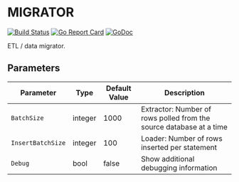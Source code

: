 # MIGRATOR

[![Build Status](https://secure.travis-ci.org/jbuchbinder/migrator.png)](http://travis-ci.org/jbuchbinder/migrator)
[![Go Report Card](https://goreportcard.com/badge/github.com/jbuchbinder/migrator)](https://goreportcard.com/report/github.com/jbuchbinder/migrator)
[![GoDoc](https://godoc.org/github.com/jbuchbinder/migrator?status.png)](https://godoc.org/github.com/jbuchbinder/migrator)

ETL / data migrator.

## Parameters

| Parameter           | Type    | Default Value | Description                                                         |
| ------------------- | ------- | ------------- | ------------------------------------------------------------------- |
| ``BatchSize``       | integer | 1000          | Extractor: Number of rows polled from the source database at a time |
| ``InsertBatchSize`` | integer | 100           | Loader: Number of rows inserted per statement                       |
| ``Debug``           | bool    | false         | Show additional debugging information                               |


